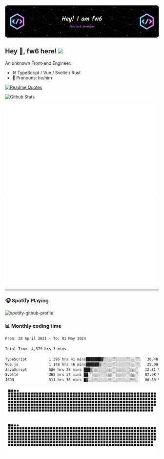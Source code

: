 ![Header](github-header-image.png)

## Hey 👋, fw6 here! <img src="https://github.githubassets.com/images/mona-whisper.gif" height="24" />


An unknown Front-end Engineer.

-   :hammer_and_pick: TypeScript / Vue / Svelte / Rust
-   :man: Pronouns: he/him


[![Readme Quotes](https://quotes-github-readme.vercel.app/api?type=horizontal&theme=algolia)](https://github.com/piyushsuthar/github-readme-quotes)



![Github Stats](https://github-readme-stats.vercel.app/api?username=fw6&bg_color=30,e96443,904e95&title_color=fff&text_color=fff)

![](https://raw.githubusercontent.com/fw6/github-stats-transparent/output/generated/overview.svg)
![](https://raw.githubusercontent.com/fw6/github-stats-transparent/output/generated/languages.svg)


---

### 🎧 Spotify Playing

<!-- ![spotify-github-profile](/img/default.svg) -->

![spotify-github-profile](https://spotify-github-profile.vercel.app/api/view.svg?uid=r6wn4hdvypv0lkzyrj0e0pjct&cover_image=true&theme=default&show_offline=true&background_color=9a10ad&interchange=true&bar_color_cover=true)



### :bar_chart: Monthly coding time 

<!--START_SECTION:waka-->

```txt
From: 28 April 2021 - To: 01 May 2024

Total Time: 4,579 hrs 3 mins

TypeScript          1,395 hrs 41 mins███████▓░░░░░░░░░░░░░░░░░   30.48 %
Vue.js              1,148 hrs 46 mins██████▒░░░░░░░░░░░░░░░░░░   25.09 %
JavaScript          586 hrs 28 mins ███▒░░░░░░░░░░░░░░░░░░░░░   12.81 %
Svelte              365 hrs 32 mins ██░░░░░░░░░░░░░░░░░░░░░░░   07.98 %
JSON                311 hrs 36 mins █▓░░░░░░░░░░░░░░░░░░░░░░░   06.80 %
```

<!--END_SECTION:waka-->




![github contribution grid snake animation](https://raw.githubusercontent.com/platane/platane/output/github-contribution-grid-snake-dark.svg#gh-dark-mode-only)![github contribution grid snake animation](https://raw.githubusercontent.com/platane/platane/output/github-contribution-grid-snake.svg#gh-light-mode-only)
